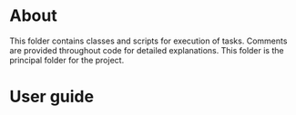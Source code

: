 # About
This folder contains classes and scripts for execution of tasks.
Comments are provided throughout code for detailed explanations.
This folder is the principal folder for the project.

# User guide
